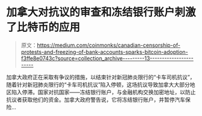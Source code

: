 # 加拿大对抗议的审查和冻结银行账户刺激了比特币的应用

> 原文：<https://medium.com/coinmonks/canadian-censorship-of-protests-and-freezing-of-bank-accounts-sparks-bitcoin-adoption-f3ffe8e0743c?source=collection_archive---------13----------------------->

加拿大政府正在采取有争议的措施，以结束针对新冠肺炎限行的“卡车司机抗议”，随着针对新冠肺炎限行的“卡车司机抗议”陷入停顿，这场抗议导致加拿大大部分地区陷入停滞。国家对抗国家——冻结银行账户，与金融机构交换加密地址，以防止抗议者获取他们的资金。加拿大政府警告说，它将冻结银行账户，并暂停汽车保险…